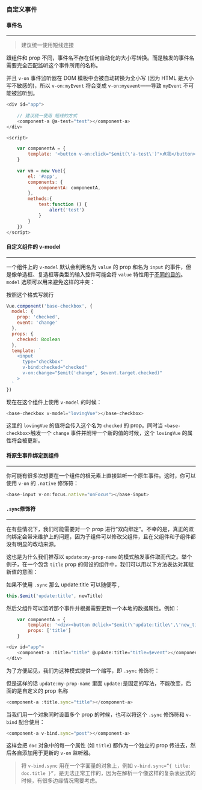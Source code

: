 ### 自定义事件

#### 事件名 

---

> 建议统一使用短线连接

跟组件和 prop 不同，事件名不存在任何自动化的大小写转换。而是触发的事件名需要完全匹配监听这个事件所用的名称。 

并且 `v-on` 事件监听器在 DOM 模板中会被自动转换为全小写 (因为 HTML 是大小写不敏感的)，所以 `v-on:myEvent` 将会变成 `v-on:myevent`——导致 `myEvent` 不可能被监听到。 

```javascript
<div id="app">
    
    // 建议统一使用 短线的方式
    <component-a @a-test="test"></component-a>
</div>

<script>

    var componentA = {            
        template: '<button v-on:click="$emit(\'a-test\')">点我</button>',
    }
    
    var vm = new Vue({
        el: '#app',
        components: {
            componentA: componentA,
        },
        methods:{
            test:function () {
                alert('test')
            }
        }
    })
</script>
```



#### 自定义组件的 v-model

---

一个组件上的 `v-model` 默认会利用名为 `value` 的 prop 和名为 `input` 的事件，但是像单选框、复选框等类型的输入控件可能会将 `value` 特性用于[不同的目的](https://developer.mozilla.org/en-US/docs/Web/HTML/Element/input/checkbox#Value)。`model` 选项可以用来避免这样的冲突： 

 按照这个格式写就行

```javascript
Vue.component('base-checkbox', {
  model: {
    prop: 'checked',
    event: 'change'
  },
  props: {
    checked: Boolean
  },
  template: `
    <input
      type="checkbox"
      v-bind:checked="checked"
      v-on:change="$emit('change', $event.target.checked)"
    >
  `
})
```

现在在这个组件上使用 `v-model` 的时候： 

```javascript
<base-checkbox v-model="lovingVue"></base-checkbox>
```

这里的 `lovingVue` 的值将会传入这个名为 `checked` 的 prop。同时当 `<base-checkbox>`触发一个 `change` 事件并附带一个新的值的时候，这个 `lovingVue` 的属性将会被更新。 



#### 将原生事件绑定到组件

---

你可能有很多次想要在一个组件的根元素上直接监听一个原生事件。这时，你可以使用 `v-on` 的 `.native` 修饰符： 

```javascript
<base-input v-on:focus.native="onFocus"></base-input>
```





#### `.sync`修饰符

---

在有些情况下，我们可能需要对一个 prop 进行“双向绑定”。不幸的是，真正的双向绑定会带来维护上的问题，因为子组件可以修改父组件，且在父组件和子组件都没有明显的改动来源。

这也是为什么我们推荐以 `update:my-prop-name` 的模式触发事件取而代之。举个例子，在一个包含 `title` prop 的假设的组件中，我们可以用以下方法表达对其赋新值的意图：



如果不使用 `.sync` 那么 update:title 可以随便写 ,

```javascript
this.$emit('update:title', newTitle)
```

然后父组件可以监听那个事件并根据需要更新一个本地的数据属性。例如： 

```javascript
    var componentA = {
        template: '<div><button @click="$emit(\'update:title\',\'new_title\')">点我</button>{{title}}</div>',
        props: ['title']
    }
```

```javascript
<div id="app">
    <component-a :title="title" @update:title="title=$event"></component-a>
</div>
```

为了方便起见，我们为这种模式提供一个缩写，即 `.sync` 修饰符： 

但是这样的话 `update:my-prop-name` 里面 `update:`是固定的写法，不能改变，后面的是自定义的 prop 名称

```javascript
<component-a :title.sync="title"></component-a>
```

当我们用一个对象同时设置多个 prop 的时候，也可以将这个 `.sync` 修饰符和 `v-bind` 配合使用： 

```javascript
<component-a v-bind.sync="post"></component-a>
```

这样会把 `doc` 对象中的每一个属性 (如 `title`) 都作为一个独立的 prop 传进去，然后各自添加用于更新的 `v-on` 监听器。 

> 将 `v-bind.sync` 用在一个字面量的对象上，例如 `v-bind.sync=”{ title: doc.title }”`，是无法正常工作的，因为在解析一个像这样的复杂表达式的时候，有很多边缘情况需要考虑。 


